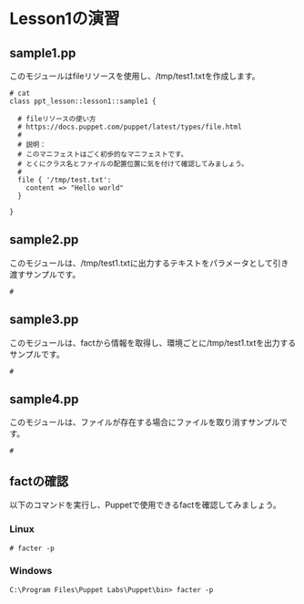 # Lesson1の演習
## sample1.pp
このモジュールはfileリソースを使用し、/tmp/test1.txtを作成します。  
~~~~
# cat   
class ppt_lesson::lesson1::sample1 {

  # fileリソースの使い方
  # https://docs.puppet.com/puppet/latest/types/file.html
  # 
  # 説明：
  # このマニフェストはごく初歩的なマニフェストです。
  # とくにクラス名とファイルの配置位置に気を付けて確認してみましょう。
  #
  file { '/tmp/test.txt':
    content => "Hello world"
  }

}
~~~~
## sample2.pp
このモジュールは、/tmp/test1.txtに出力するテキストをパラメータとして引き渡すサンプルです。 
~~~~
# 

~~~~
## sample3.pp
このモジュールは、factから情報を取得し、環境ごとに/tmp/test1.txtを出力するサンプルです。 
~~~~
# 

~~~~
## sample4.pp
このモジュールは、ファイルが存在する場合にファイルを取り消すサンプルです。 
~~~~
# 

~~~~
## factの確認
以下のコマンドを実行し、Puppetで使用できるfactを確認してみましょう。
### Linux
~~~~
# facter -p
~~~~
### Windows
~~~~
C:\Program Files\Puppet Labs\Puppet\bin> facter -p
~~~~ 
